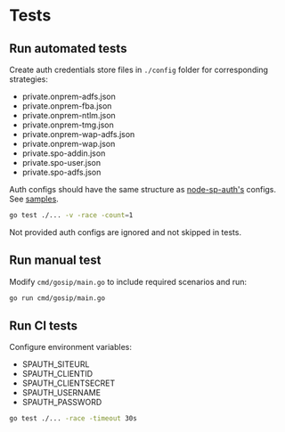 # Tests

## Run automated tests

Create auth credentials store files in `./config` folder for corresponding strategies:

- private.onprem-adfs.json
- private.onprem-fba.json
- private.onprem-ntlm.json
- private.onprem-tmg.json
- private.onprem-wap-adfs.json
- private.onprem-wap.json
- private.spo-addin.json
- private.spo-user.json
- private.spo-adfs.json

Auth configs should have the same structure as [node-sp-auth's](https://github.com/s-kainet/node-sp-auth) configs. See [samples](./config/samples).

```bash
go test ./... -v -race -count=1
```

Not provided auth configs are ignored and not skipped in tests.

## Run manual test

Modify `cmd/gosip/main.go` to include required scenarios and run:

```bash
go run cmd/gosip/main.go
```

## Run CI tests

Configure environment variables:

- SPAUTH_SITEURL
- SPAUTH_CLIENTID
- SPAUTH_CLIENTSECRET
- SPAUTH_USERNAME
- SPAUTH_PASSWORD

```bash
go test ./... -race -timeout 30s
```